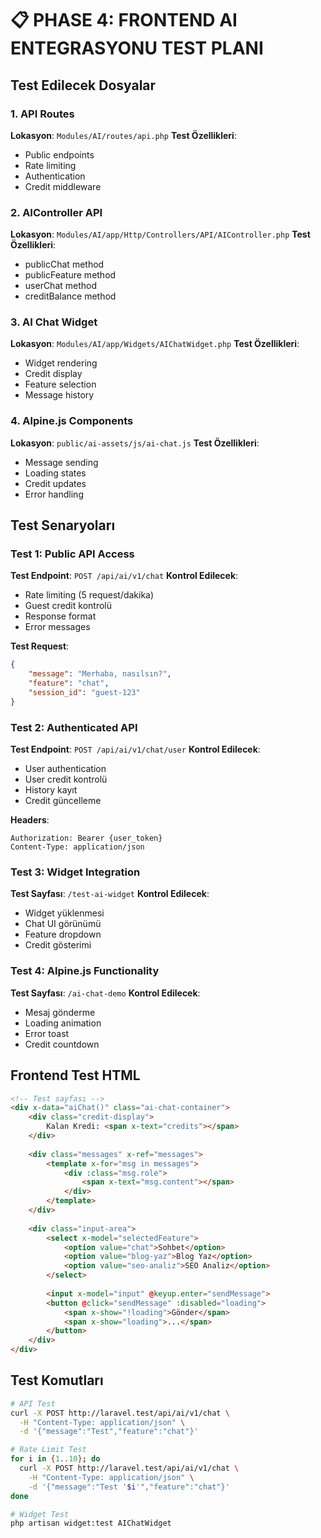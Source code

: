 # 📋 PHASE 4: FRONTEND AI ENTEGRASYONU TEST PLANI

## Test Edilecek Dosyalar

### 1. API Routes
**Lokasyon**: `Modules/AI/routes/api.php`
**Test Özellikleri**:
- Public endpoints
- Rate limiting
- Authentication
- Credit middleware

### 2. AIController API
**Lokasyon**: `Modules/AI/app/Http/Controllers/API/AIController.php`
**Test Özellikleri**:
- publicChat method
- publicFeature method
- userChat method
- creditBalance method

### 3. AI Chat Widget
**Lokasyon**: `Modules/AI/app/Widgets/AIChatWidget.php`
**Test Özellikleri**:
- Widget rendering
- Credit display
- Feature selection
- Message history

### 4. Alpine.js Components
**Lokasyon**: `public/ai-assets/js/ai-chat.js`
**Test Özellikleri**:
- Message sending
- Loading states
- Credit updates
- Error handling

## Test Senaryoları

### Test 1: Public API Access
**Test Endpoint**: `POST /api/ai/v1/chat`
**Kontrol Edilecek**:
- Rate limiting (5 request/dakika)
- Guest credit kontrolü
- Response format
- Error messages

**Test Request**:
```json
{
    "message": "Merhaba, nasılsın?",
    "feature": "chat",
    "session_id": "guest-123"
}
```

### Test 2: Authenticated API
**Test Endpoint**: `POST /api/ai/v1/chat/user`
**Kontrol Edilecek**:
- User authentication
- User credit kontrolü
- History kayıt
- Credit güncelleme

**Headers**:
```
Authorization: Bearer {user_token}
Content-Type: application/json
```

### Test 3: Widget Integration
**Test Sayfası**: `/test-ai-widget`
**Kontrol Edilecek**:
- Widget yüklenmesi
- Chat UI görünümü
- Feature dropdown
- Credit gösterimi

### Test 4: Alpine.js Functionality
**Test Sayfası**: `/ai-chat-demo`
**Kontrol Edilecek**:
- Mesaj gönderme
- Loading animation
- Error toast
- Credit countdown

## Frontend Test HTML

```html
<!-- Test sayfası -->
<div x-data="aiChat()" class="ai-chat-container">
    <div class="credit-display">
        Kalan Kredi: <span x-text="credits"></span>
    </div>
    
    <div class="messages" x-ref="messages">
        <template x-for="msg in messages">
            <div :class="msg.role">
                <span x-text="msg.content"></span>
            </div>
        </template>
    </div>
    
    <div class="input-area">
        <select x-model="selectedFeature">
            <option value="chat">Sohbet</option>
            <option value="blog-yaz">Blog Yaz</option>
            <option value="seo-analiz">SEO Analiz</option>
        </select>
        
        <input x-model="input" @keyup.enter="sendMessage">
        <button @click="sendMessage" :disabled="loading">
            <span x-show="!loading">Gönder</span>
            <span x-show="loading">...</span>
        </button>
    </div>
</div>
```

## Test Komutları

```bash
# API Test
curl -X POST http://laravel.test/api/ai/v1/chat \
  -H "Content-Type: application/json" \
  -d '{"message":"Test","feature":"chat"}'

# Rate Limit Test
for i in {1..10}; do 
  curl -X POST http://laravel.test/api/ai/v1/chat \
    -H "Content-Type: application/json" \
    -d '{"message":"Test '$i'","feature":"chat"}'
done

# Widget Test
php artisan widget:test AIChatWidget
```